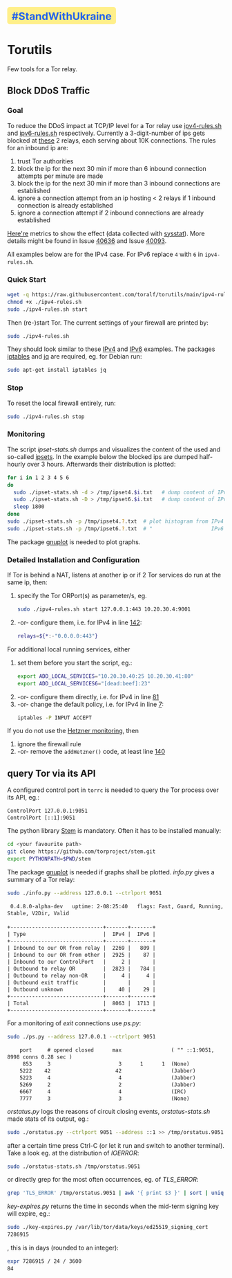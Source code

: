 [![StandWithUkraine](https://raw.githubusercontent.com/vshymanskyy/StandWithUkraine/main/badges/StandWithUkraine.svg)](https://github.com/vshymanskyy/StandWithUkraine/blob/main/docs/README.md)

# Torutils

Few tools for a Tor relay.

## Block DDoS Traffic

### Goal

To reduce the DDoS impact at TCP/IP level for a Tor relay
use [ipv4-rules.sh](./ipv4-rules.sh) and [ipv6-rules.sh](./ipv6-rules.sh) respectively.
Currently a 3-digit-number of ips gets blocked at
[these](https://metrics.torproject.org/rs.html#search/toralf) 2 relays, each serving about 10K connections.
The rules for an inbound ip are:

1. trust Tor authorities
1. block the ip for the next 30 min if more than 6 inbound connection attempts per minute are made
1. block the ip for the next 30 min if more than 3 inbound connections are established
1. ignore a connection attempt from an ip hosting < 2 relays if 1 inbound connection is already established
1. ignore a connection attempt if 2 inbound connections are already established

[Here're](./sysstat.svg) metrics to show the effect (data collected with [sysstat](http://pagesperso-orange.fr/sebastien.godard/)).
More details might be found in Issue [40636](https://gitlab.torproject.org/tpo/core/tor/-/issues/40636) and Issue  [40093](https://gitlab.torproject.org/tpo/community/support/-/issues/40093#note_2841393).

All examples below are for the IPv4 case. For IPv6 replace `4` with `6` in `ipv4-rules.sh`.

### Quick Start

```bash
wget -q https://raw.githubusercontent.com/toralf/torutils/main/ipv4-rules.sh -O ipv4-rules.sh
chmod +x ./ipv4-rules.sh
sudo ./ipv4-rules.sh start
```

Then (re-)start Tor.
The current settings of your firewall are printed by:

```bash
sudo ./ipv4-rules.sh
```

They should look similar to these [IPv4](./iptables-L.txt) and [IPv6](./ip6tables-L.txt) examples.
The packages [iptables](https://www.netfilter.org/projects/iptables/) and [jq](https://stedolan.github.io/jq/) are required,
eg. for Debian run:

```bash
sudo apt-get install iptables jq
```
### Stop
To reset the local firewall entirely, run:
```bash
sudo ./ipv4-rules.sh stop
```

### Monitoring

The script _ipset-stats.sh_ dumps and visualizes the content of the used and so-called [ipsets](https://ipset.netfilter.org).
In the example below the blocked ips are dumped half-hourly over 3 hours.
Afterwards their distribution is plotted:

```bash
for i in 1 2 3 4 5 6
do
  sudo ./ipset-stats.sh -d > /tmp/ipset4.$i.txt   # dump content of IPv4 ipset "tor-ddos"
  sudo ./ipset-stats.sh -D > /tmp/ipset6.$i.txt   # dump content of IPv6 ipset "tor-ddos6"
  sleep 1800
done
sudo ./ipset-stats.sh -p /tmp/ipset4.?.txt  # plot histogram from IPv4 data set
sudo ./ipset-stats.sh -p /tmp/ipset6.?.txt  # "                   IPv6 "
```

The package [gnuplot](http://www.gnuplot.info/) is needed to plot graphs.

### Detailed Installation and Configuration

If Tor is behind a NAT, listens at another ip or if 2 Tor services do run at the same ip, then:
1. specify the Tor ORPort(s) as parameter/s, eg.
    ```bash
    sudo ./ipv4-rules.sh start 127.0.0.1:443 10.20.30.4:9001
    ```
1. -or- configure them, i.e. for IPv4 in line [142](ipv4-rules.sh#L142):
    ```bash
    relays=${*:-"0.0.0.0:443"}
    ```

For additional local running services, either
1. set them before you start the script, eg.:
    ```bash
    export ADD_LOCAL_SERVICES="10.20.30.40:25 10.20.30.41:80"
    export ADD_LOCAL_SERVICES6="[dead:beef]:23"
    ```
1. -or- configure them directly, i.e. for IPv4 in line [81](ipv4-rules.sh#L81)
1. -or- change the default policy, i.e. for IPv4 in line [7](ipv4-rules.sh#L7):
    ```bash
    iptables -P INPUT ACCEPT
    ```

If you do not use the [Hetzner monitoring](https://docs.hetzner.com/robot/dedicated-server/security/system-monitor/), then
1. ignore the firewall rule
1. -or- remove the `addHetzner()` code, at least line [140](ipv4-rules.sh#L140)

## query Tor via its API

A configured control port in `torrc` is needed to query the Tor process over its API, eg.:

```console
ControlPort 127.0.0.1:9051
ControlPort [::1]:9051
```

The python library [Stem](https://stem.torproject.org/index.html) is mandatory.
Often it has to be installed manually:

```bash
cd <your favourite path>
git clone https://github.com/torproject/stem.git
export PYTHONPATH=$PWD/stem
```

The package [gnuplot](http://www.gnuplot.info/) is needed if graphs shall be plotted.
_info.py_ gives a summary of a Tor relay:

```bash
sudo ./info.py --address 127.0.0.1 --ctrlport 9051
```

```console
 0.4.8.0-alpha-dev   uptime: 2-08:25:40   flags: Fast, Guard, Running, Stable, V2Dir, Valid

+------------------------------+-------+-------+
| Type                         |  IPv4 |  IPv6 |
+------------------------------+-------+-------+
| Inbound to our OR from relay |  2269 |   809 |
| Inbound to our OR from other |  2925 |    87 |
| Inbound to our ControlPort   |     2 |       |
| Outbound to relay OR         |  2823 |   784 |
| Outbound to relay non-OR     |     4 |     4 |
| Outbound exit traffic        |       |       |
| Outbound unknown             |    40 |    29 |
+------------------------------+-------+-------+
| Total                        |  8063 |  1713 |
+------------------------------+-------+-------+
```

For a monitoring of _exit_ connections use _ps.py_:

```bash
sudo ./ps.py --address 127.0.0.1 --ctrlport 9051
```

```console
    port     # opened closed      max                ( "" ::1:9051, 8998 conns 0.28 sec )
     853     3                      3      1      1  (None)
    5222    42                     42                (Jabber)
    5223     4                      4                (Jabber)
    5269     2                      2                (Jabber)
    6667     4                      4                (IRC)
    7777     3                      3                (None)
```

_orstatus.py_ logs the reasons of circuit closing events, _orstatus-stats.sh_ made stats of its output, eg.:

```bash
sudo ./orstatus.py --ctrlport 9051 --address ::1 >> /tmp/orstatus.9051
```

after a certain time press Ctrl-C (or let it run and switch to another terminal).
Take a look eg. at the distribution of _IOERROR_:

```bash
sudo ./orstatus-stats.sh /tmp/orstatus.9051
```

or directly grep for the most often occurrences, eg. of _TLS_ERROR_:

```bash
grep 'TLS_ERROR' /tmp/orstatus.9051 | awk '{ print $3 }' | sort | uniq -c | sort -bn | tail
```

_key-expires.py_ returns the time in seconds when the mid-term signing key will expire, eg.:

```bash
sudo ./key-expires.py /var/lib/tor/data/keys/ed25519_signing_cert
7286915
```

, this is in days (rounded to an integer):

```bash
expr 7286915 / 24 / 3600
84
```
